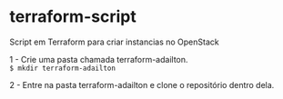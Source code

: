 # terraform-script
Script em Terraform para criar instancias no OpenStack

1 - Crie uma pasta chamada terraform-adailton.  
`$ mkdir terraform-adailton`

2 - Entre na pasta terraform-adailton e clone o repositório dentro dela.  

